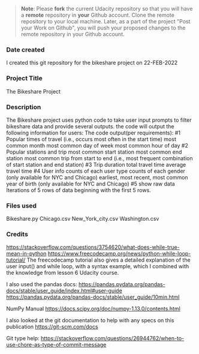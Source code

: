 >**Note**: Please **fork** the current Udacity repository so that you will have a **remote** repository in **your** Github account. Clone the remote repository to your local machine. Later, as a part of the project "Post your Work on Github", you will push your proposed changes to the remote repository in your Github account.

### Date created
I created this git repository for the bikeshare project on 22-FEB-2022

### Project Title
The Bikeshare Project

### Description
The Bikeshare project uses python code to take user input prompts to filter bikeshare data and provide several outputs. the code will output the following information for users:
The code output(per requirements):
    #1 Popular times of travel (i.e., occurs most often in the start time)
    most common month
    most common day of week
    most common hour of day
    #2 Popular stations and trip
    most common start station
    most common end station
    most common trip from start to end (i.e., most frequent combination of start station and end station)
    #3 Trip duration
    total travel time
    average travel time
    #4 User info
    counts of each user type
    counts of each gender (only available for NYC and Chicago)
    earliest, most recent, most common year of birth (only available for NYC and Chicago)
    #5 show raw data
    Iterations of 5 rows of data beginning with the first 5 rows.

### Files used
Bikeshare.py
Chicago.csv
New_York_city.csv
Washington.csv

### Credits
https://stackoverflow.com/questions/3754620/what-does-while-true-mean-in-python
https://www.freecodecamp.org/news/python-while-loop-tutorial/
The freecodecamp tutorial also gives a detailed explanation of the user input() and while loop, with a syntax example, which I combined with the knowledge from lesson 6 Udacity course.

I also used the pandas docs:
https://pandas.pydata.org/pandas-docs/stable/user_guide/index.html#user-guide
https://pandas.pydata.org/pandas-docs/stable/user_guide/10min.html

NumPy Manual https://docs.scipy.org/doc/numpy-1.13.0/contents.html

I also looked at the git documentation to help with any specs on this publication
https://git-scm.com/docs

Git type help:
https://stackoverflow.com/questions/26944762/when-to-use-chore-as-type-of-commit-message
